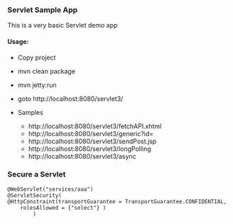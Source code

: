 ### Servlet Sample App

This is a very basic Servlet demo app

#### Usage:
- Copy project
- mvn clean package
- mvn jetty:run
- goto http://localhost:8080/servlet3/


- Samples
    * http://localhost:8080/servlet3/fetchAPI.xhtml
    * http://localhost:8080/servlet3/generic?id=
    * http://localhost:8080/servlet3/sendPost.jsp
    * http://localhost:8080/servlet3/longPolling
    * http://localhost:8080/servlet3/async


### Secure a Servlet

```
@WebServlet("services/aaa")
@ServletSecurity(
@HttpConstraint(transportGuarantee = TransportGuarantee.CONFIDENTIAL,
    rolesAllowed = {"select"} ) 
		)
```

